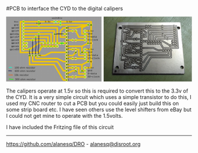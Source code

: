 #PCB to interface the CYD to the digital calipers

<img src="circuit.jpg" />

The calipers operate at 1.5v so this is required to convert this to the 3.3v of the CYD.  It is a very simple circuit which uses a simple transistor to do this, I used my CNC router to cut a PCB but you could easily just build this on some strip board etc. I have seen others use the level shifters from eBay but I could not get mine to operate with the 1.5volts. <br>

I have included the Fritzing file of this circuit

--------------------
https://github.com/alanesq/DRO - alanesq@disroot.org
